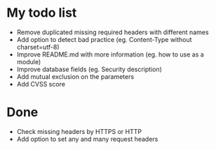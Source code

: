 # My todo list

* Remove duplicated missing required headers with different names
* Add option to detect bad practice (eg. Content-Type without charset=utf-8)
* Improve README.md with more information (eg. how to use as a module)
* Improve database fields (eg. Security description)
* Add mutual exclusion on the parameters
* Add CVSS score

# Done

* Check missing headers by HTTPS or HTTP
* Add option to set any and many request headers
